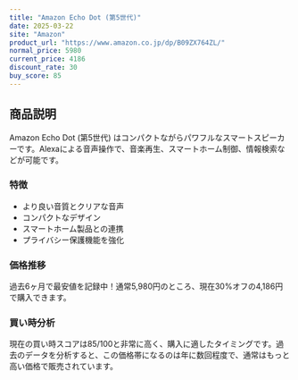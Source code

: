 ```yaml
---
title: "Amazon Echo Dot (第5世代)"
date: 2025-03-22
site: "Amazon"
product_url: "https://www.amazon.co.jp/dp/B09ZX764ZL/"
normal_price: 5980
current_price: 4186
discount_rate: 30
buy_score: 85
---
```


## 商品説明

Amazon Echo Dot (第5世代) はコンパクトながらパワフルなスマートスピーカーです。Alexaによる音声操作で、音楽再生、スマートホーム制御、情報検索などが可能です。

### 特徴

- より良い音質とクリアな音声
- コンパクトなデザイン
- スマートホーム製品との連携
- プライバシー保護機能を強化

### 価格推移

過去6ヶ月で最安値を記録中！通常5,980円のところ、現在30%オフの4,186円で購入できます。

### 買い時分析

現在の買い時スコアは85/100と非常に高く、購入に適したタイミングです。過去のデータを分析すると、この価格帯になるのは年に数回程度で、通常はもっと高い価格で販売されています。